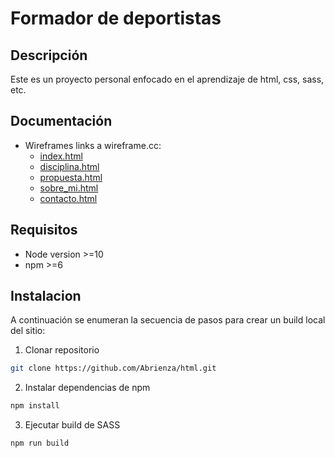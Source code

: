 # Formador de deportistas

## Descripción

Este es un proyecto personal enfocado en el aprendizaje de html, css, sass, etc.


## Documentación

* Wireframes links a wireframe.cc: 
  * [index.html](https://wireframe.cc/HL1HxD)
  * [disciplina.html](https://wireframe.cc/NFRBC1)
  * [propuesta.html](https://wireframe.cc/ouGXET)
  * [sobre_mi.html](https://wireframe.cc/rbU3Av)
  * [contacto.html](https://wireframe.cc/Wq9K47)


## Requisitos

- Node version >=10
- npm >=6
## Instalacion

A continuación se enumeran la secuencia de pasos para crear un build local del sitio:

1. Clonar repositorio

```bash
git clone https://github.com/Abrienza/html.git
```

2. Instalar dependencias de npm 

```bash
npm install
```

3. Ejecutar build de SASS

```bash
npm run build
```
